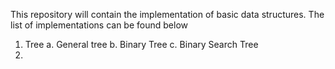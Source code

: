 This repository will contain the implementation of basic data structures.
The list of implementations can be found below
  1. Tree
    a. General tree
    b. Binary Tree
    c. Binary Search Tree
  2. 
